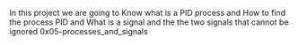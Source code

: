 In this project we are going to Know what is a PID process and How to find the process PID and What is a signal and the the two signals that cannot be ignored 0x05-processes_and_signals
